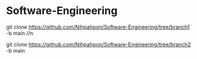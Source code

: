 # Software-Engineering
git clone https://github.com/Nihpahpon/Software-Engineering/tree/branch1 -b main //n

git clone https://github.com/Nihpahpon/Software-Engineering/tree/branch2 -b main
